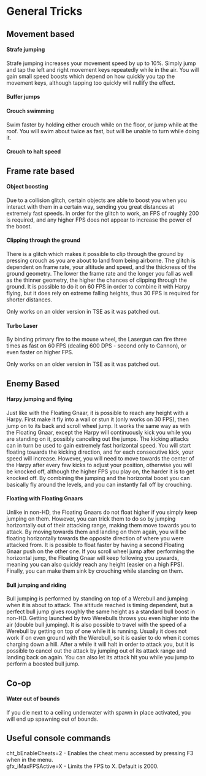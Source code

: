 # General Tricks

## Movement based
#### Strafe jumping
Strafe jumping increases your movement speed by up to 10%. Simply jump and tap the left and right movement keys repeatedly while in the air. You will gain small speed boosts which depend on how quickly you tap the movement keys, although tapping too quickly will nullify the effect.

#### Buffer jumps


#### Crouch swimming
Swim faster by holding either crouch while on the floor, or jump while at the roof. You will swim about twice as fast, but will be unable to turn while doing it.

#### Crouch to halt speed


## Frame rate based
#### Object boosting
Due to a collision glitch, certain objects are able to boost you when you interact with them in a certain way, sending you great distances at extremely fast speeds. In order for the glitch to work, an FPS of roughly 200 is required, and any higher FPS does not appear to increase the power of the boost.

#### Clipping through the ground
There is a glitch which makes it possible to clip through the ground by pressing crouch as you are about to land from being airborne. The glitch is dependent on frame rate, your altitude and speed, and the thickness of the ground geometry. The lower the frame rate and the longer you fall as well as the thinner geometry, the higher the chances of clipping through the ground. It is possible to do it on 60 FPS in order to combine it with Harpy flying, but it does rely on extreme falling heights, thus 30 FPS is required for shorter distances.

Only works on an older version in TSE as it was patched out.

#### Turbo Laser
By binding primary fire to the mouse wheel, the Lasergun can fire three times as fast on 60 FPS (dealing 600 DPS - second only to Cannon), or even faster on higher FPS.

Only works on an older version in TSE as it was patched out.

## Enemy Based
#### Harpy jumping and flying
Just like with the Floating Gnaar, it is possible to reach any height with a Harpy. First make it fly into a wall or stun it (only works on 30 FPS), then jump on to its back and scroll wheel jump. It works the same way as with the Floating Gnaar, except the Harpy will continuously kick you while you are standing on it, possibly canceling out the jumps. The kicking attacks can in turn be used to gain extremely fast horizontal speed. You will start floating towards the kicking direction, and for each consecutive kick, your speed will increase. However, you will need to move towards the center of the Harpy after every few kicks to adjust your position, otherwise you will be knocked off, although the higher FPS you play on, the harder it is to get knocked off. By combining the jumping and the horizontal boost you can basically fly around the levels, and you can instantly fall off by crouching.

#### Floating with Floating Gnaars
Unlike in non-HD, the Floating Gnaars do not float higher if you simply keep jumping on them. However, you can trick them to do so by jumping horizontally out of their attacking range, making them move towards you to attack. By moving towards them and landing on them again, you will be floating horizontally towards the opposite direction of where you were attacked from. It is possible to float faster by having a second Floating Gnaar push on the other one. If you scroll wheel jump after performing the horizontal jump, the Floating Gnaar will keep following you upwards, meaning you can also quickly reach any height (easier on a high FPS). Finally, you can make them sink by crouching while standing on them.

#### Bull jumping and riding
Bull jumping is performed by standing on top of a Werebull and jumping when it is about to attack. The altitude reached is timing dependent, but a perfect bull jump gives roughly the same height as a standard bull boost in non-HD. Getting launched by two Werebulls throws you even higher into the air (double bull jumping). It is also possible to travel with the speed of a Werebull by getting on top of one while it is running. Usually it does not work if on even ground with the Werebull, so it is easier to do when it comes charging down a hill. After a while it will halt in order to attack you, but it is possible to cancel out the attack by jumping out of its attack range and landing back on again. You can also let its attack hit you while you jump to perform a boosted bull jump.

## Co-op
#### Water out of bounds
If you die next to a ceiling underwater with spawn in place activated, you will end up spawning out of bounds.

## Useful console commands
cht_bEnableCheats=2 - Enables the cheat menu accessed by pressing F3 when in the menu.\
gfx_iMaxFPSActive=X - Limits the FPS to X. Default is 2000.
